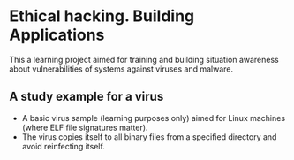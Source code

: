 # Ethical hacking. Building Applications
This a learning project aimed for training and building situation awareness about vulnerabilities of systems against viruses and malware. 

## A study example for a virus
* A basic virus sample (learning purposes only) aimed for Linux machines (where ELF file signatures matter). 
* The virus copies itself to all binary files from a specified directory and avoid reinfecting itself.
